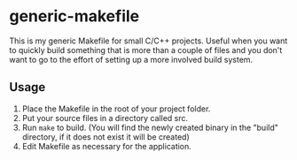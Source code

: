 # generic-makefile
This is my generic Makefile for small C/C++ projects. Useful when you want to quickly build something that is more than a couple of files and you don't want to go to the effort of setting up a more involved build system.

## Usage
1. Place the Makefile in the root of your project folder.
2. Put your source files in a directory called src.
3. Run `make` to build. (You will find the newly created binary in the "build" directory, if it does not exist it will be created)
4. Edit Makefile as necessary for the application.
